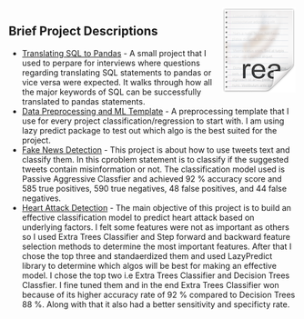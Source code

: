 <img src="icon.png" align="right" />

## Brief Project Descriptions

- [Translating SQL to Pandas](https://github.com/asad-mahmood/66DaysOfData/tree/main/SQL%20to%20Pandas) - A small project that I used to perpare for interviews where questions regarding translating SQL statements to pandas or vice versa were expected. It walks through how all the major keywords of SQL can be successfully translated to pandas statements.
- [Data Preprocessing and ML Template](https://github.com/asad-mahmood/66DaysOfData/tree/main/Data%20Preprocessing%20and%20ML%20Template) - A preprocessing template that I use for every project classification/regression to start with. I am using lazy predict package to test out which algo is the best suited for the project.
- [Fake News Detection](https://github.com/asad-mahmood/66DaysOfData/tree/main/Fake%20News%20Detection) - This project is about how to use tweets text and classify them. In this cproblem statement is to classify if the suggested tweets contain misinformation or not. The classification model used is Passive Aggressive Classfier and achieved 92 % accuracy score and 585 true positives, 590 true negatives, 48 false positives, and 44 false negatives.
- [Heart Attack Detection](https://github.com/asad-mahmood/66DaysOfData/tree/main/Heart%20Failure) - The main objective of this project is to build an effective classification model to predict heart attack based on underlying factors. I felt some features were not as important as others so I used Extra Trees Classifier and Step forward and backward feature selection methods to determine the most important features. After that I chose the top three and standaerdized them and used LazyPredict library to determine which algos will be best for making an effective model. I chose the top two i.e Extra Trees Classifier and Decision Trees Classfier. I fine tuned them and in the end Extra Trees Classifier won because of its higher accuracy rate of 92 % compared to Decision Trees 88 %. Along with that it also had a better sensitivity and specificty rate.
